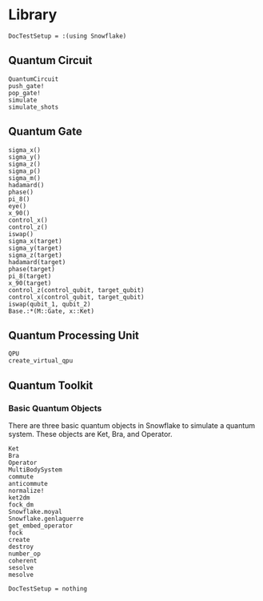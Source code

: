 # Library

```@meta
DocTestSetup = :(using Snowflake)
```


## Quantum Circuit
```@docs
QuantumCircuit
push_gate!
pop_gate!
simulate
simulate_shots
```

## Quantum Gate
```@docs
sigma_x()
sigma_y()
sigma_z()
sigma_p()
sigma_m()
hadamard()
phase()
pi_8()
eye()
x_90()
control_x()
control_z()
iswap()
sigma_x(target)
sigma_y(target)
sigma_z(target)
hadamard(target)
phase(target)
pi_8(target)
x_90(target)
control_z(control_qubit, target_qubit)
control_x(control_qubit, target_qubit)
iswap(qubit_1, qubit_2)
Base.:*(M::Gate, x::Ket)
```

## Quantum Processing Unit
```@docs
QPU
create_virtual_qpu
```

## Quantum Toolkit

### Basic Quantum Objects

There are three basic quantum objects in Snowflake to simulate a quantum system. These objects are Ket, Bra, and Operator.

```@docs
Ket
Bra
Operator
MultiBodySystem
commute
anticommute
normalize!
ket2dm
fock_dm
Snowflake.moyal
Snowflake.genlaguerre
get_embed_operator
fock
create
destroy
number_op
coherent
sesolve
mesolve
```

```@meta
DocTestSetup = nothing
```
